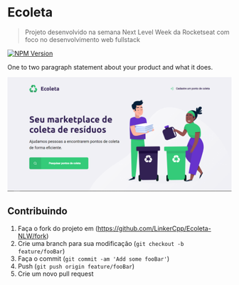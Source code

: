 # Ecoleta
> Projeto desenvolvido na semana Next Level Week da Rocketseat com foco no desenvolvimento web fullstack

[![NPM Version][npm-image]][npm-downloads]

One to two paragraph statement about your product and what it does.

![](./public/assets/ecoleta.png)

## Contribuindo

1. Faça o fork do projeto em (<https://github.com/LinkerCpp/Ecoleta-NLW/fork>)
2. Crie uma branch para sua modificação (`git checkout -b feature/fooBar`)
3. Faça o commit (`git commit -am 'Add some fooBar'`)
4. Push (`git push origin feature/fooBar`)
5. Crie um novo pull request

<!-- Markdown link & img dfn's -->
[npm-image]: https://img.shields.io/npm/v/npm
[npm-url]: https://npmjs.org/package/datadog-metrics
[npm-downloads]: https://img.shields.io/npm/dm/datadog-metrics
